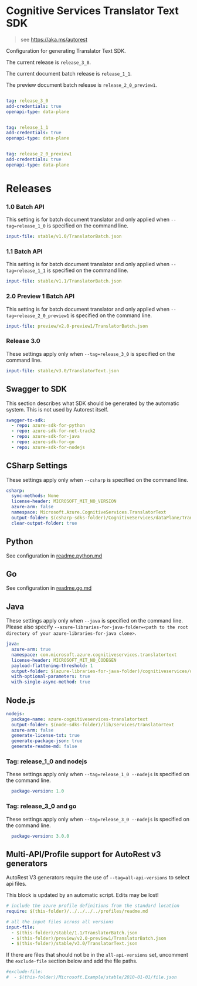 # Cognitive Services Translator Text SDK

> see https://aka.ms/autorest

Configuration for generating Translator Text SDK.

The current release is `release_3_0`.

The current document batch release is `release_1_1`.

The preview document batch release is `release_2_0_preview1`.

``` yaml

tag: release_3_0
add-credentials: true
openapi-type: data-plane
```

``` yaml

tag: release_1_1
add-credentials: true
openapi-type: data-plane
```

``` yaml

tag: release_2_0_preview1
add-credentials: true
openapi-type: data-plane
```

# Releases

### 1.0 Batch API
This setting is for batch document translator and only applied when `--tag=release_1_0` is specified on the command line.
``` yaml $(tag) == 'release_1_0'
input-file: stable/v1.0/TranslatorBatch.json
```

### 1.1 Batch API
This setting is for batch document translator and only applied when `--tag=release_1_1` is specified on the command line.
``` yaml $(tag) == 'release_1_1'
input-file: stable/v1.1/TranslatorBatch.json
```

### 2.0 Preview 1 Batch API
This setting is for batch document translator and only applied when `--tag=release_2_0_preview1` is specified on the command line.
``` yaml $(tag) == 'release_2_0_preview1'
input-file: preview/v2.0-preview1/TranslatorBatch.json
```

### Release 3.0
These settings apply only when `--tag=release_3_0` is specified on the command line.

``` yaml $(tag) == 'release_3_0'
input-file: stable/v3.0/TranslatorText.json
```

## Swagger to SDK

This section describes what SDK should be generated by the automatic system.
This is not used by Autorest itself.

``` yaml $(swagger-to-sdk)
swagger-to-sdk:
  - repo: azure-sdk-for-python
  - repo: azure-sdk-for-net-track2
  - repo: azure-sdk-for-java
  - repo: azure-sdk-for-go
  - repo: azure-sdk-for-nodejs
```

## CSharp Settings
These settings apply only when `--csharp` is specified on the command line.
``` yaml $(csharp)
csharp:
  sync-methods: None
  license-header: MICROSOFT_MIT_NO_VERSION
  azure-arm: false
  namespace: Microsoft.Azure.CognitiveServices.TranslatorText
  output-folder: $(csharp-sdks-folder)/CognitiveServices/dataPlane/TranslatorText/TranslatorText/Generated
  clear-output-folder: true
```

## Python

See configuration in [readme.python.md](./readme.python.md)

## Go

See configuration in [readme.go.md](./readme.go.md)

## Java

These settings apply only when `--java` is specified on the command line.
Please also specify `--azure-libraries-for-java-folder=<path to the root directory of your azure-libraries-for-java clone>`.

``` yaml $(java)
java:
  azure-arm: true
  namespace: com.microsoft.azure.cognitiveservices.translatortext
  license-header: MICROSOFT_MIT_NO_CODEGEN
  payload-flattening-threshold: 1
  output-folder: $(azure-libraries-for-java-folder)/cognitiveservices/data-plane/translatortext
  with-optional-parameters: true
  with-single-async-method: true
```

## Node.js

``` yaml $(nodejs)
nodejs:
  package-name: azure-cognitiveservices-translatortext
  output-folder: $(node-sdks-folder)/lib/services/translatorText
  azure-arm: false
  generate-license-txt: true
  generate-package-json: true
  generate-readme-md: false
```

### Tag: release_1_0 and nodejs

These settings apply only when `--tag=release_1_0 --nodejs` is specified on the command line.

``` yaml $(tag) == 'release_1_0' && $(nodejs)
  package-version: 1.0
```

### Tag: release_3_0 and go

These settings apply only when `--tag=release_3_0 --nodejs` is specified on the command line.

``` yaml $(tag) == 'release_3_0' && $(nodejs)
  package-version: 3.0.0
```

## Multi-API/Profile support for AutoRest v3 generators 

AutoRest V3 generators require the use of `--tag=all-api-versions` to select api files.

This block is updated by an automatic script. Edits may be lost!

``` yaml $(tag) == 'all-api-versions' /* autogenerated */
# include the azure profile definitions from the standard location
require: $(this-folder)/../../../../profiles/readme.md

# all the input files across all versions
input-file:
  - $(this-folder)/stable/1.1/TranslatorBatch.json
  - $(this-folder)/preview/v2.0-preview1/TranslatorBatch.json
  - $(this-folder)/stable/v3.0/TranslatorText.json

```

If there are files that should not be in the `all-api-versions` set, 
uncomment the  `exclude-file` section below and add the file paths.

``` yaml $(tag) == 'all-api-versions'
#exclude-file: 
#  - $(this-folder)/Microsoft.Example/stable/2010-01-01/file.json
```

